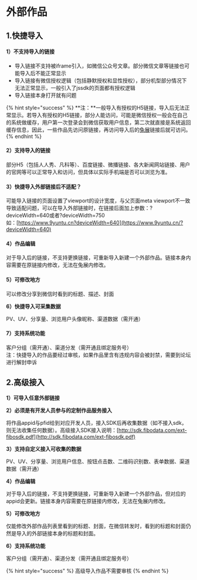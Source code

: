 # 外部作品

##  1.**快捷导入**

#### **1）不支持导入的链接**

* 导入链接不支持被iframe引入，如微信公众号文章。部分微信文章等链接也可能导入后不能正常显示
* 导入链接有微信授权逻辑（包括静默授权和显性授权），部分机型部分情况下无法正常显示，一般引入了jssdk的页面都有授权逻辑
* 导入链接本身打开就有问题

{% hint style="success" %}
**注：**一般导入有授权的H5链接，导入后无法正常显示。若导入有授权的H5链接，部分人能访问，可能是微信授权一般会在自己的系统做缓存，用户第一次登录会到微信获取用户信息，第二次就直接是系统返回缓存信息，因此，一些作品先访问原链接，再访问导入后的[兔展](http://www.rabbitpre.com/)链接后就可访问。
{% endhint %}

#### **2）支持导入的链接**

部分H5（包括人人秀、凡科等）、百度链接、微播链接、各大新闻网站链接、用户的官网等可以正常导入和访问，但具体以实际手机端是否可以浏览为准。

#### **3）快捷导入外部链接后不适配？**

可能导入链接的页面设置了viewport的设计宽度，与父页面meta viewport不一致导致适配问题，可以在导入外部链接时，在链接后面加上参数：?deviceWidth=640或者?deviceWidth=750  
如：[https://www.9yuntu.cn?deviceWidth=640](https://www.9yuntu.cn/?deviceWidth=640)

#### **4）作品编辑**

对于导入后的链接，不支持更换链接，可重新导入新建一个外部作品。链接本身内容需要在原链接内修改，无法在兔展内修改。

#### **5）可修改地方**

可以修改分享到微信时看到的标题、描述、封面

**6）快捷导入可采集数据**

PV、UV、分享量、浏览用户头像昵称、渠道数据（需开通）

#### **7）支持系统功能**

客户分组（需开通）、渠道分发（需开通且绑定服务号）  
注：快捷导入的作品要经过审核，如果作品里含有违规内容会被封禁，需要到论坛进行解封申诉  


## **2.高级接入**

**1）可导入任意外部链接**

**2）必须是有开发人员参与的定制作品服务接入**

将作品appid与pfid给到对应开发人员，接入SDK后再收集数据（如不接入sdk，则无法收集任何数据）。高级接入SDK接入说明：[http://sdk.fibodata.com/ext-fibosdk.pdf](http://sdk.fibodata.com/ext-fibosdk.pdf)

**3）支持自定义接入可收集的数据**

PV、UV、分享量、浏览用户信息、按钮点击数、二维码识别数、表单数据、渠道数据（需开通）

**4）作品编辑**

对于导入后的链接，不支持更换链接，可重新导入新建一个外部作品，但对应的appid会更新。链接本身内容需要在原链接内修改，无法在兔展内修改。

**5）可修改地方**

仅能修改外部作品列表里看到的标题、封面，在微信转发时，看到的标题和封面仍然是导入的外部链接本身的标题和封面。

**6）支持系统功能**

客户分组（需开通）、渠道分发（需开通且绑定服务号）

{% hint style="success" %}
高级导入作品不需要审核
{% endhint %}

  
  
  


